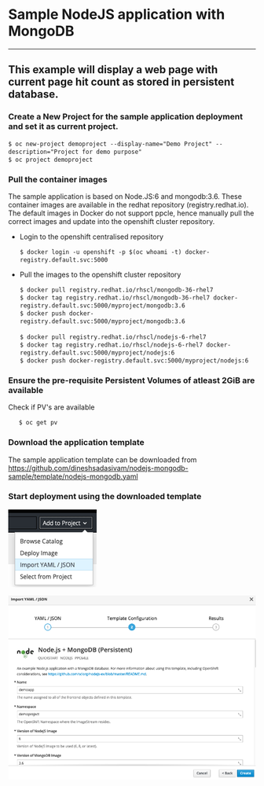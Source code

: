 
# Sample NodeJS application with MongoDB 
--------------------------------------------------
## This example will display a web page with current page hit count as stored in persistent database.

### Create a New Project for the sample application deployment and set it as current project.
   
    $ oc new-project demoproject --display-name="Demo Project" --description="Project for demo purpose"
    $ oc project demoproject

### Pull the container images
The sample application is based on Node.JS:6 and mongodb:3.6. These container images are available in the redhat repository (registry.redhat.io). The default images in Docker do not support ppcle, hence manually pull the correct images and update into the openshift cluster repository.

 - Login to the openshift centralised repository
 
       $ docker login -u openshift -p $(oc whoami -t) docker-registry.default.svc:5000

    
 - Pull the images to the openshift cluster repository    

       $ docker pull registry.redhat.io/rhscl/mongodb-36-rhel7
       $ docker tag registry.redhat.io/rhscl/mongodb-36-rhel7 docker-registry.default.svc:5000/myproject/mongodb:3.6
       $ docker push docker-registry.default.svc:5000/myproject/mongodb:3.6
       
       $ docker pull registry.redhat.io/rhscl/nodejs-6-rhel7
       $ docker tag registry.redhat.io/rhscl/nodejs-6-rhel7 docker-registry.default.svc:5000/myproject/nodejs:6
       $ docker push docker-registry.default.svc:5000/myproject/nodejs:6

### Ensure the pre-requisite Persistent Volumes of atleast 2GiB are available
Check if PV's are available

       $ oc get pv

### Download the application template
The sample application template can be downloaded from https://github.com/dineshsadasivam/nodejs-mongodb-sample/template/nodejs-mongodb.yaml 

### Start deployment using the downloaded template
![alt text](https://raw.githubusercontent.com/dineshsadasivam/nodejs-mongodb-sample/master/pic/Import-yaml.png)


![alt text](https://raw.githubusercontent.com/dineshsadasivam/nodejs-mongodb-sample/master/pic/App-Deploy.png)

